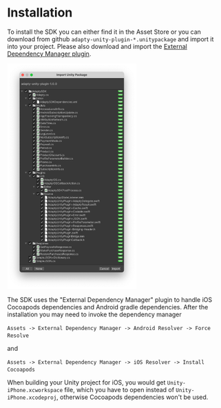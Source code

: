# Installation

To install the SDK you can either find it in the Asset Store or you can download from github `adapty-unity-plugin-*.unitypackage` and import it into your project. Please also download and import the [External Dependency Manager plugin](https://github.com/googlesamples/unity-jar-resolver).

<img src="images/add_adapty_plugin.png" width="300">

The SDK uses the "External Dependency Manager" plugin to handle iOS Cocoapods dependencies and Android gradle dependencies. After the installation you may need to invoke the dependency manager

`Assets -> External Dependency Manager -> Android Resolver -> Force Resolve`

and

`Assets -> External Dependency Manager -> iOS Resolver -> Install Cocoapods`

When building your Unity project for iOS, you would get `Unity-iPhone.xcworkspace` file, which you have to open instead of `Unity-iPhone.xcodeproj`, otherwise Cocoapods dependencies won't be used.
